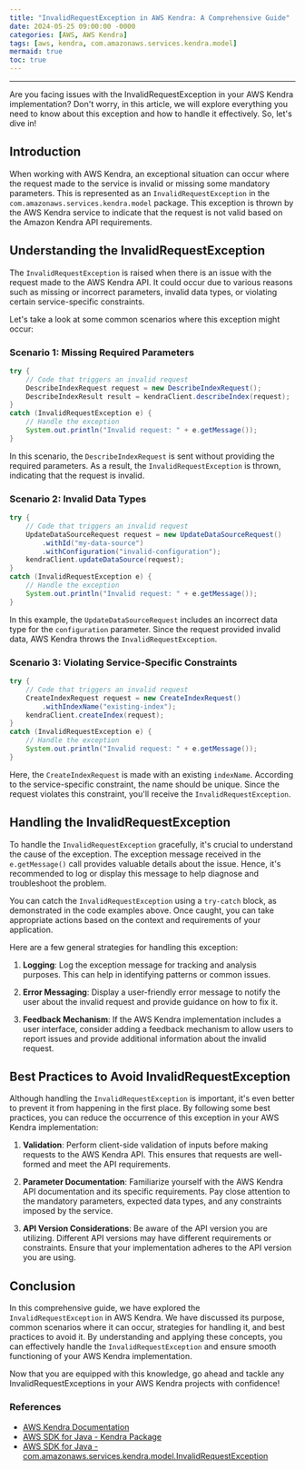 ```yaml
---
title: "InvalidRequestException in AWS Kendra: A Comprehensive Guide"
date: 2024-05-25 09:00:00 -0000
categories: [AWS, AWS Kendra]
tags: [aws, kendra, com.amazonaws.services.kendra.model]
mermaid: true
toc: true
---
```



---

Are you facing issues with the InvalidRequestException in your AWS Kendra implementation? Don't worry, in this article, we will explore everything you need to know about this exception and how to handle it effectively. So, let's dive in!

## Introduction

When working with AWS Kendra, an exceptional situation can occur where the request made to the service is invalid or missing some mandatory parameters. This is represented as an `InvalidRequestException` in the `com.amazonaws.services.kendra.model` package. This exception is thrown by the AWS Kendra service to indicate that the request is not valid based on the Amazon Kendra API requirements.

## Understanding the InvalidRequestException

The `InvalidRequestException` is raised when there is an issue with the request made to the AWS Kendra API. It could occur due to various reasons such as missing or incorrect parameters, invalid data types, or violating certain service-specific constraints.

Let's take a look at some common scenarios where this exception might occur:

### Scenario 1: Missing Required Parameters

```java
try {
    // Code that triggers an invalid request
    DescribeIndexRequest request = new DescribeIndexRequest();
    DescribeIndexResult result = kendraClient.describeIndex(request);
}
catch (InvalidRequestException e) {
    // Handle the exception
    System.out.println("Invalid request: " + e.getMessage());
}
```

In this scenario, the `DescribeIndexRequest` is sent without providing the required parameters. As a result, the `InvalidRequestException` is thrown, indicating that the request is invalid.

### Scenario 2: Invalid Data Types

```java
try {
    // Code that triggers an invalid request
    UpdateDataSourceRequest request = new UpdateDataSourceRequest()
        .withId("my-data-source")
        .withConfiguration("invalid-configuration");
    kendraClient.updateDataSource(request);
}
catch (InvalidRequestException e) {
    // Handle the exception
    System.out.println("Invalid request: " + e.getMessage());
}
```

In this example, the `UpdateDataSourceRequest` includes an incorrect data type for the `configuration` parameter. Since the request provided invalid data, AWS Kendra throws the `InvalidRequestException`.

### Scenario 3: Violating Service-Specific Constraints

```java
try {
    // Code that triggers an invalid request
    CreateIndexRequest request = new CreateIndexRequest()
        .withIndexName("existing-index");
    kendraClient.createIndex(request);
}
catch (InvalidRequestException e) {
    // Handle the exception
    System.out.println("Invalid request: " + e.getMessage());
}
```

Here, the `CreateIndexRequest` is made with an existing `indexName`. According to the service-specific constraint, the name should be unique. Since the request violates this constraint, you'll receive the `InvalidRequestException`.

## Handling the InvalidRequestException

To handle the `InvalidRequestException` gracefully, it's crucial to understand the cause of the exception. The exception message received in the `e.getMessage()` call provides valuable details about the issue. Hence, it's recommended to log or display this message to help diagnose and troubleshoot the problem.

You can catch the `InvalidRequestException` using a `try-catch` block, as demonstrated in the code examples above. Once caught, you can take appropriate actions based on the context and requirements of your application.

Here are a few general strategies for handling this exception:

1. **Logging**: Log the exception message for tracking and analysis purposes. This can help in identifying patterns or common issues.

2. **Error Messaging**: Display a user-friendly error message to notify the user about the invalid request and provide guidance on how to fix it.

3. **Feedback Mechanism**: If the AWS Kendra implementation includes a user interface, consider adding a feedback mechanism to allow users to report issues and provide additional information about the invalid request.

## Best Practices to Avoid InvalidRequestException

Although handling the `InvalidRequestException` is important, it's even better to prevent it from happening in the first place. By following some best practices, you can reduce the occurrence of this exception in your AWS Kendra implementation:

1. **Validation**: Perform client-side validation of inputs before making requests to the AWS Kendra API. This ensures that requests are well-formed and meet the API requirements.

2. **Parameter Documentation**: Familiarize yourself with the AWS Kendra API documentation and its specific requirements. Pay close attention to the mandatory parameters, expected data types, and any constraints imposed by the service.

3. **API Version Considerations**: Be aware of the API version you are utilizing. Different API versions may have different requirements or constraints. Ensure that your implementation adheres to the API version you are using.

## Conclusion

In this comprehensive guide, we have explored the `InvalidRequestException` in AWS Kendra. We have discussed its purpose, common scenarios where it can occur, strategies for handling it, and best practices to avoid it. By understanding and applying these concepts, you can effectively handle the `InvalidRequestException` and ensure smooth functioning of your AWS Kendra implementation.

Now that you are equipped with this knowledge, go ahead and tackle any InvalidRequestExceptions in your AWS Kendra projects with confidence!

### References

- [AWS Kendra Documentation](https://docs.aws.amazon.com/kendra/latest/dg/what-is.html)
- [AWS SDK for Java - Kendra Package](https://sdk.amazonaws.com/java/api/latest/software/amazon/awssdk/services/kendra/model/package-summary.html)
- [AWS SDK for Java - com.amazonaws.services.kendra.model.InvalidRequestException](https://sdk.amazonaws.com/java/api/latest/software/amazon/awssdk/services/kendra/model/InvalidRequestException.html)